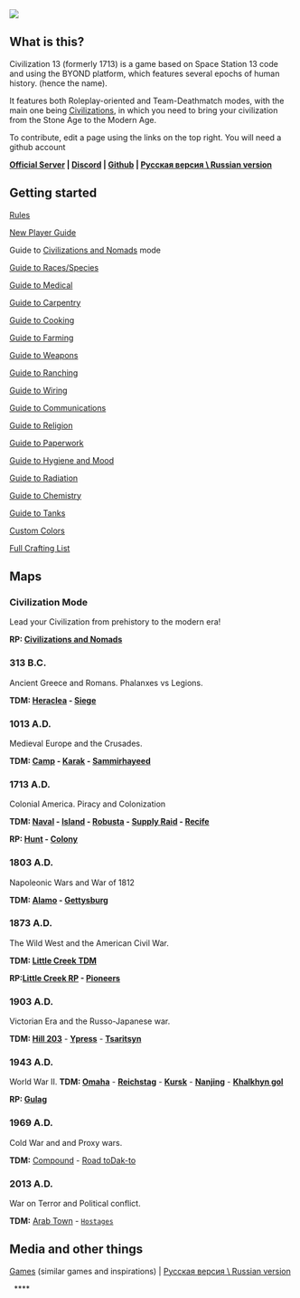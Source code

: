 <img src="https://i.imgur.com/napac0L.png">

<h2>What is this?</h2>

Civilization 13 (formerly 1713) is a game based on Space Station 13 code
and using the BYOND platform, which features several epochs of human
history. (hence the name).

It features both Roleplay-oriented and Team-Deathmatch modes, with the
main one being [Civilizations](Civilizations_and_Nomads "wikilink"), in
which you need to bring your civilization from the Stone Age to the
Modern Age.


<span color="#7F0000">To contribute, edit a page using the links on the top right. You will need a github account</span>


**[Official Server](https://1713.eu/server) |
[Discord](https://discord.gg/hBEtg4x) |
[Github](https://github.com/Civ13-SS13/Civ13) | [Русская версия \\
Russian version](Русская_версия_/_Russian_version "wikilink")**


## Getting started

[Rules](Rules "wikilink")

[New Player Guide](New_Player_Guide "wikilink")

Guide to [Civilizations and Nomads](Civilizations_and_Nomads "wikilink")
mode

[Guide to Races/Species](Guide_to_Races/Species "wikilink")

[Guide to Medical](Guide_to_Medical "wikilink")

[Guide to Carpentry](Guide_to_Carpentry "wikilink")

[Guide to Cooking](Guide_to_Cooking "wikilink")

[Guide to Farming](Guide_to_Farming "wikilink")

[Guide to Weapons](Guide_to_Weapons "wikilink")

[Guide to Ranching](Guide_to_Ranching "wikilink")

[Guide to Wiring](Guide_to_Wiring "wikilink")

[Guide to Communications](Guide_to_Communications "wikilink")

[Guide to Religion](Guide_to_Religion "wikilink")

[Guide to Paperwork](Guide_to_Paperwork "wikilink")

[Guide to Hygiene and Mood](Guide_to_Hygiene_and_Mood "wikilink")

[Guide to Radiation](Guide_to_Radiation "wikilink")

[Guide to Chemistry](Guide_to_Chemistry "wikilink")

[Guide to Tanks](Guide_to_Tanks "wikilink")

[Custom Colors](Custom_Colors "wikilink")

[Full Crafting List](Full_Crafting_List "wikilink")

## Maps

### Civilization Mode

Lead your Civilization from prehistory to the modern era\!

**RP: [Civilizations and Nomads](Civilizations_and_Nomads "wikilink")**

### 313 B.C.

Ancient Greece and Romans. Phalanxes vs Legions.

**TDM: [Heraclea](Heraclea "wikilink") - [Siege](Siege "wikilink")**

### 1013 A.D.

Medieval Europe and the Crusades.

**TDM: [Camp](Camp "wikilink") - [Karak](Karak "wikilink") -
[Sammirhayeed](Sammirhayeed "wikilink")**

### 1713 A.D.

Colonial America. Piracy and Colonization

**TDM: [Naval](Naval "wikilink") - [Island](Island "wikilink") -
[Robusta](Robusta "wikilink") - [Supply Raid](Supply_Raid "wikilink") -
[Recife](Recife "wikilink")**

**RP: [Hunt](Hunt "wikilink") - [Colony](Colony "wikilink")**

### 1803 A.D.

Napoleonic Wars and War of 1812

**TDM: [Alamo](Alamo "wikilink") - [Gettysburg](Gettysburg "wikilink")**

### 1873 A.D.

The Wild West and the American Civil War.

**TDM: [Little Creek TDM](Little_Creek_TDM "wikilink")**

**RP:[Little Creek RP](Little_Creek_RP "wikilink") -
[Pioneers](Pioneers "wikilink")**

### 1903 A.D.

Victorian Era and the Russo-Japanese war.

**TDM: [Hill 203](Hill_203 "wikilink")** -
**[Ypress](Ypress "wikilink")** - **[Tsaritsyn](Tsaritsyn "wikilink")**

### 1943 A.D.

World War II. **TDM: [Omaha](Omaha "wikilink")** -
**[Reichstag](Reichstag "wikilink")** - **[Kursk](Kursk "wikilink")** -
**[Nanjing](Nanjing "wikilink")** - **[Khalkhyn
gol](Khalkhyn_gol "wikilink")**

**RP: [Gulag](Gulag "wikilink")**

### 1969 A.D.

Cold War and and Proxy wars.

**TDM:** [Compound](Compound "wikilink") - [Road toDak-to](Road_to_Dak-to "wikilink")

### 2013 A.D.

War on Terror and Political conflict.

**TDM:** [Arab Town](Arab_Town "wikilink") - [`Hostages`](Hostages "wikilink")

## Media and other things

[Games](Games "wikilink") (similar games and inspirations) | [Русская версия \\ Russian version](Русская_версия_/_Russian_version "wikilink")


  ****

</div>

<div style="padding: 1em;">

</div>

</div>
